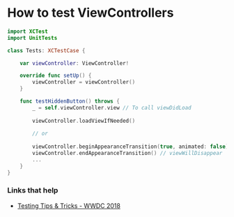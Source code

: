 # How to test ViewControllers


```swift
import XCTest
import UnitTests

class Tests: XCTestCase {

    var viewController: ViewController!

    override func setUp() {
        viewController = viewController()
    }

    func testHiddenButton() throws {
        _ = self.viewController.view // To call viewDidLoad
        
        viewController.loadViewIfNeeded()
        
        // or 
        
        viewController.beginAppearanceTransition(true, animated: false) // viewWillAppear
        viewController.endAppearanceTransition() // viewWillDisappear
        ...
    }
}
```

### Links that help

* [Testing Tips & Tricks - WWDC 2018](https://developer.apple.com/videos/play/wwdc2018/417/?time=761)

